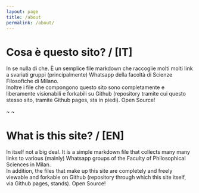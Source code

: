 ```yaml
---
layout: page
title: /about
permalink: /about/
---
```


# Cosa è questo sito? / [IT]

In se nulla di che. È un semplice file markdown che raccoglie molti molti link a svariati gruppi (principalmente) Whatsapp della facoltà di Scienze Filosofiche di Milano.  
Inoltre i file che compongono questo sito sono completamente e liberamente visionabili e forkabili su Github (repository tramite cui questo stesso sito, tramite Github pages, sta in piedi). Open Source!

~ ~

# What is this site? / [EN]

In itself not a big deal. It is a simple markdown file that collects many many links to various (mainly) Whatsapp groups of the Faculty of Philosophical Sciences in Milan.  
In addition, the files that make up this site are completely and freely viewable and forkable on Github (repository through which this site itself, via Github pages, stands). Open Source!
